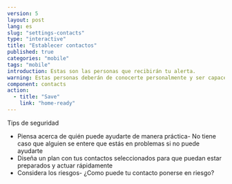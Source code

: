 ```yaml
---
version: 5
layout: post
lang: es
slug: "settings-contacts"
type: "interactive"
title: "Establecer contactos"
published: true
categories: "mobile"
tags: "mobile"
introduction: Estas son las personas que recibirán tu alerta.
warning: Estas personas deberán de conocerte personalmente y ser capaces de responder rápidamente.
component: contacts
action:
  - title: "Save"
    link: "home-ready"
---
```


Tips de seguridad

 - Piensa acerca de quién puede ayudarte de manera práctica- No tiene caso que alguien se entere que estás en problemas si no puede ayudarte
 - Diseña un plan con tus contactos seleccionados para que puedan estar preparados y actuar rápidamente 
 - Considera los riesgos- ¿Como puede tu contacto ponerse en riesgo?
 

